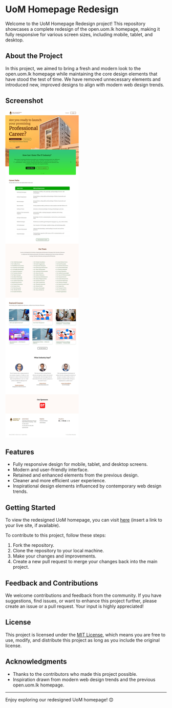 # UoM Homepage Redesign

Welcome to the UoM Homepage Redesign project! This repository showcases a complete redesign of the open.uom.lk homepage, making it fully responsive for various screen sizes, including mobile, tablet, and desktop.

## About the Project

In this project, we aimed to bring a fresh and modern look to the open.uom.lk homepage while maintaining the core design elements that have stood the test of time. We have removed unnecessary elements and introduced new, improved designs to align with modern web design trends.

## Screenshot

![UoM Homepage Screenshot](https://github.com/knoit-sky/uom-homepage-redesign/blob/main/Screenshot.jpeg)

## Features

- Fully responsive design for mobile, tablet, and desktop screens.
- Modern and user-friendly interface.
- Retained and enhanced elements from the previous design.
- Cleaner and more efficient user experience.
- Inspirational design elements influenced by contemporary web design trends.

## Getting Started

To view the redesigned UoM homepage, you can visit [here](#) (insert a link to your live site, if available).

To contribute to this project, follow these steps:
1. Fork the repository.
2. Clone the repository to your local machine.
3. Make your changes and improvements.
4. Create a new pull request to merge your changes back into the main project.

## Feedback and Contributions

We welcome contributions and feedback from the community. If you have suggestions, find issues, or want to enhance this project further, please create an issue or a pull request. Your input is highly appreciated!

## License

This project is licensed under the [MIT License](LICENSE), which means you are free to use, modify, and distribute this project as long as you include the original license.

## Acknowledgments

- Thanks to the contributors who made this project possible.
- Inspiration drawn from modern web design trends and the previous open.uom.lk homepage.

---

Enjoy exploring our redesigned UoM homepage! 😊
